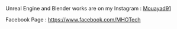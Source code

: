 Unreal Engine and Blender works are on my Instagram : [Mouayad91](https://www.instagram.com/mouayad91/)

Facebook Page : https://www.facebook.com/MHOTech 

